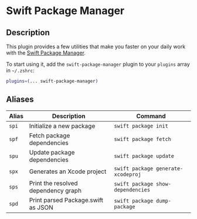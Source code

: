 # Swift Package Manager

## Description

This plugin provides a few utilities that make you faster on your daily work with the [Swift Package Manager](https://github.com/apple/swift-package-manager).

To start using it, add the `swift-package-manager` plugin to your `plugins` array in `~/.zshrc`:

```zsh
plugins=(... swift-package-manager)
```

## Aliases

| Alias | Description                         | Command                            |
|-------|-------------------------------------|------------------------------------|
| `spi` | Initialize a new package            | `swift package init`               |
| `spf` | Fetch package dependencies          | `swift package fetch`              |
| `spu` | Update package dependencies         | `swift package update`             |
| `spx` | Generates an Xcode project          | `swift package generate-xcodeproj` |
| `sps` | Print the resolved dependency graph | `swift package show-dependencies`  |
| `spd` | Print parsed Package.swift as JSON  | `swift package dump-package`       |
